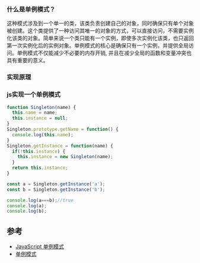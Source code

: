 ### 什么是单例模式？
这种模式涉及到一个单一的类，该类负责创建自己的对象，同时确保只有单个对象被创建。这个类提供了一种访问其唯一的对象的方式，可以直接访问，不需要实例化该类的对象。简单来说一个类只能有一个实例，即使多次实例化该类，也只返回第一次实例化后的实例对象。单例模式的核心是确保只有一个实例，并提供全局访问。单例模式不仅能减少不必要的内存开销, 并且在减少全局的函数和变量冲突也具有重要的意义。

### 实现原理



### js实现一个单例模式

```js
function Singleton(name) {
  this.name = name;
  this.instance = null;
}
Singleton.prototype.getName = function() {
  console.log(this.name);
}
Singleton.getInstance = function(name) {
  if(!this.instance) {
    this.instance = new Singleton(name);
  }
  return this.instance;
}

const a = Singleton.getInstance('a');
const b = Singleton.getInstance('b');

console.log(a===b);//true
console.log(a);
console.log(b);
```


参考
---
- [JavaScript 单例模式](https://segmentfault.com/a/1190000012842251)
- [单例模式](https://www.runoob.com/design-pattern/singleton-pattern.html)